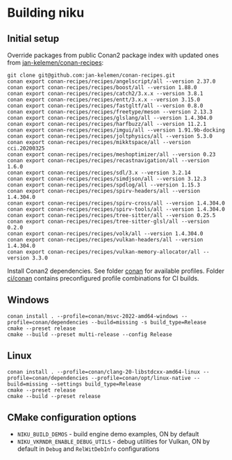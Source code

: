 # Building niku

## Initial setup
Override packages from public Conan2 package index with updated ones from [jan-kelemen/conan-recipes](https://github.com/jan-kelemen/conan-recipes):
```
git clone git@github.com:jan-kelemen/conan-recipes.git
conan export conan-recipes/recipes/angelscript/all --version 2.37.0
conan export conan-recipes/recipes/boost/all --version 1.88.0
conan export conan-recipes/recipes/catch2/3.x.x --version 3.8.1
conan export conan-recipes/recipes/entt/3.x.x --version 3.15.0
conan export conan-recipes/recipes/fastgltf/all --version 0.8.0
conan export conan-recipes/recipes/freetype/meson --version 2.13.3
conan export conan-recipes/recipes/glslang/all --version 1.4.304.0
conan export conan-recipes/recipes/harfbuzz/all --version 11.2.1
conan export conan-recipes/recipes/imgui/all --version 1.91.9b-docking
conan export conan-recipes/recipes/joltphysics/all --version 5.3.0
conan export conan-recipes/recipes/mikktspace/all --version cci.20200325
conan export conan-recipes/recipes/meshoptimizer/all --version 0.23
conan export conan-recipes/recipes/recastnavigation/all --version 1.6.0
conan export conan-recipes/recipes/sdl/3.x --version 3.2.14
conan export conan-recipes/recipes/simdjson/all --version 3.12.3
conan export conan-recipes/recipes/spdlog/all --version 1.15.3
conan export conan-recipes/recipes/spirv-headers/all --version 1.4.304.0
conan export conan-recipes/recipes/spirv-cross/all --version 1.4.304.0
conan export conan-recipes/recipes/spirv-tools/all --version 1.4.304.0
conan export conan-recipes/recipes/tree-sitter/all --version 0.25.5
conan export conan-recipes/recipes/tree-sitter-glsl/all --version 0.2.0
conan export conan-recipes/recipes/volk/all --version 1.4.304.0
conan export conan-recipes/recipes/vulkan-headers/all --version 1.4.304.0
conan export conan-recipes/recipes/vulkan-memory-allocator/all --version 3.3.0
```

Install Conan2 dependencies. See folder [conan](../conan) for available profiles. 
Folder [ci/conan](../ci/conan) contains preconfigured profile combinations for CI builds.

## Windows
```
conan install . --profile=conan/msvc-2022-amd64-windows --profile=conan/dependencies --build=missing -s build_type=Release 
cmake --preset release
cmake --build --preset multi-release --config Release
```

## Linux
```
conan install . --profile=conan/clang-20-libstdcxx-amd64-linux --profile=conan/dependencies --profile=conan/opt/linux-native --build=missing --settings build_type=Release
cmake --preset release
cmake --build --preset release
```

## CMake configuration options
* `NIKU_BUILD_DEMOS` - build engine demo examples, ON by default
* `NIKU_VKRNDR_ENABLE_DEBUG_UTILS` - debug utilities for Vulkan, ON by default in `Debug` and `RelWitDebInfo` configurations

